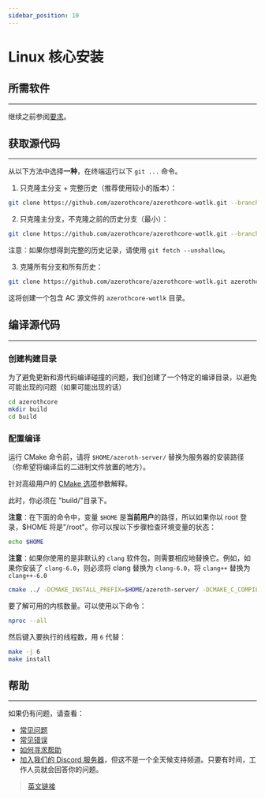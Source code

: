 ```yaml
---
sidebar_position: 10
---
```


# Linux 核心安装

## 所需软件
---

继续之前参阅[要求](/requirements)。

## 获取源代码
---

从以下方法中选择**一种**，在终端运行以下 `git ...` 命令。

1. 只克隆主分支 + 完整历史（推荐使用较小的版本）：

```bash
git clone https://github.com/azerothcore/azerothcore-wotlk.git --branch master --single-branch azerothcore
```

2. 只克隆主分支，不克隆之前的历史分支（最小）：

```bash
git clone https://github.com/azerothcore/azerothcore-wotlk.git --branch master --single-branch azerothcore --depth 1
```

注意：如果你想得到完整的历史记录，请使用 `git fetch --unshallow`。

3. 克隆所有分支和所有历史：

```bash
git clone https://github.com/azerothcore/azerothcore-wotlk.git azerothcore
```

这将创建一个包含 AC 源文件的 `azerothcore-wotlk` 目录。

## 编译源代码
---

### 创建构建目录

为了避免更新和源代码编译碰撞的问题，我们创建了一个特定的编译目录，以避免可能出现的问题（如果可能出现的话）

```bash
cd azerothcore
mkdir build
cd build
```

### 配置编译

运行 CMake 命令前，请将 `$HOME/azeroth-server/` 替换为服务器的安装路径（你希望将编译后的二进制文件放置的地方）。

针对高级用户的 [CMake 选项](https://www.azerothcore.org/wiki/cmake-options)参数解释。

此时，你必须在 "build/"目录下。

**注意**：在下面的命令中，变量 `$HOME` 是**当前用户**的路径，所以如果你以 root 登录，$HOME 将是"/root"。你可以按以下步骤检查环境变量的状态：

```bash
echo $HOME
```

**注意**：如果你使用的是非默认的 `clang` 软件包，则需要相应地替换它。例如，如果你安装了 `clang-6.0`，则必须将 clang 替换为 `clang-6.0`，将 `clang++` 替换为 `clang++-6.0`

```bash
cmake ../ -DCMAKE_INSTALL_PREFIX=$HOME/azeroth-server/ -DCMAKE_C_COMPILER=/usr/bin/clang -DCMAKE_CXX_COMPILER=/usr/bin/clang++ -DWITH_WARNINGS=1 -DTOOLS_BUILD=all -DSCRIPTS=static -DMODULES=static
```

要了解可用的内核数量。可以使用以下命令：

```bash
nproc --all
```

然后键入要执行的线程数，用 `6` 代替：

```bash
make -j 6
make install
```

## 帮助
---

如果仍有问题，请查看：

- [常见问题](/faq)
- [常见错误](/common-errors)
- [如何寻求帮助](/how-to-ask-for-help)
- [加入我们的 Discord 服务器](https://discord.gg/gkt4y2x)，但这不是一个全天候支持频道。只要有时间，工作人员就会回答你的问题。

> [英文链接](https://www.azerothcore.org/wiki/linux-core-installation)

